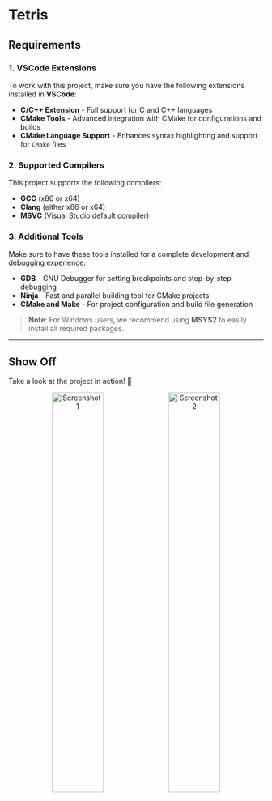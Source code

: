 # Tetris

## Requirements

### 1. VSCode Extensions
To work with this project, make sure you have the following extensions installed in **VSCode**:
- **C/C++ Extension** - Full support for C and C++ languages
- **CMake Tools** - Advanced integration with CMake for configurations and builds
- **CMake Language Support** - Enhances syntax highlighting and support for `CMake` files

### 2. Supported Compilers
This project supports the following compilers:
- **GCC** (x86 or x64)
- **Clang** (either x86 or x64)
- **MSVC** (Visual Studio default compiler)

### 3. Additional Tools
Make sure to have these tools installed for a complete development and debugging experience:
- **GDB** - GNU Debugger for setting breakpoints and step-by-step debugging
- **Ninja** - Fast and parallel building tool for CMake projects
- **CMake and Make** - For project configuration and build file generation

> **Note**: For Windows users, we recommend using **MSYS2** to easily install all required packages.

---

## Show Off

Take a look at the project in action! 🚀

<p align="center">
  <img src="https://github.com/user-attachments/assets/0ca6c4c3-5e7f-432e-be16-ca6f4839c609" alt="Screenshot 1" width="45%" />
  <img src="https://github.com/user-attachments/assets/8c7c6a52-c10c-4384-9875-5db69b0cb873" alt="Screenshot 2" width="45%" />
</p>
